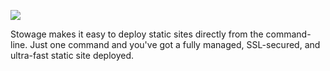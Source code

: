 [<img src="https://public-cdn.berrysauce.me/shared/banner2.jpg">]([https://link-to-your-URL/](https://stowage.dev))

Stowage makes it easy to deploy static sites directly from the command-line. Just one command and you've got a fully managed, SSL-secured, and ultra-fast static site deployed.

